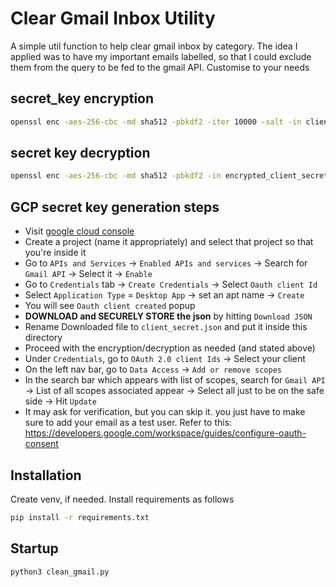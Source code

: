# Clear Gmail Inbox Utility

A simple util function to help clear gmail inbox by category. The idea I applied was to have my important emails labelled, so that I could exclude them from the query to be fed to the gmail API. Customise to your needs

## secret_key encryption

```bash
openssl enc -aes-256-cbc -md sha512 -pbkdf2 -iter 10000 -salt -in client_secret.json -out encrypted_client_secret.txt -e
```

## secret key decryption

```bash
openssl enc -aes-256-cbc -md sha512 -pbkdf2 -in encrypted_client_secret.txt -out client_secret.json -d
```

## GCP secret key generation steps

- Visit [google cloud console](https://console.cloud.google.com)
- Create a project (name it appropriately) and select that project so that you're inside it
- Go to `APIs and Services` -> `Enabled APIs and services` -> Search for `Gmail API` -> Select it -> `Enable`
- Go to `Credentials` tab -> `Create Credentials` -> Select `Oauth client Id`
- Select `Application Type` = `Desktop App` -> set an apt name -> `Create`
- You will see `Oauth client created` popup
- <b>DOWNLOAD and SECURELY STORE the json</b> by hitting `Download JSON`
- Rename Downloaded file to `client_secret.json` and put it inside this directory
- Proceed with the encryption/decryption as needed (and stated above)
- Under `Credentials`, go to `OAuth 2.0 client Ids` -> Select your client
- On the left nav bar, go to `Data Access` -> `Add or remove scopes`
- In the search bar which appears with list of scopes, search for `Gmail API` -> List of all scopes associated appear -> Select all just to be on the safe side -> Hit `Update`
- It may ask for verification, but you can skip it. you just have to make sure to add your email as a test user. Refer to this: https://developers.google.com/workspace/guides/configure-oauth-consent

## Installation

Create venv, if needed. Install requirements as follows

```bash
pip install -r requirements.txt
```

## Startup

```bash
python3 clean_gmail.py
```
